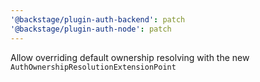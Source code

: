 ```yaml
---
'@backstage/plugin-auth-backend': patch
'@backstage/plugin-auth-node': patch
---
```


Allow overriding default ownership resolving with the new `AuthOwnershipResolutionExtensionPoint`
